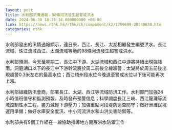 ```yaml
---
layout: post
title: 水利部汛情通報：98條河流發生超警戒洪水
date: 2024-06-30 18:35:14.000000000 +08:00
link: https://news.rthk.hk/rthk/ch/component/k2/1759699-20240630.htm
categories: rthk
---
```


水利部發出的汛情通報顯示，連日來，西江、長江、太湖相繼發生編號洪水。長江流域、珠江流域西江、太湖流域等地的98條河流發生超警戒洪水。

水利部預測，今天至星期二，長江中下游、太湖流域和西江中游將持續出現強降雨。洞庭湖口以下的長江中下游幹流將於周二前後全線超警；太湖將於周五前後出現超警0.3米左右的最高水位；西江梧州段水位今晚退至警戒水位以下後可能再次上漲。

水利部組織防汛會商，部署長江、太湖、西江等流域防汛工作。水利部門加強24小時值班值守和監測預報，及時發布預警信息；科學調度長江三峽、西江龍灘等流域控制性水工程，盡力減輕下游壓力；加強重點河段堤防巡查防守；做好洲灘民垸運用準備；做好水庫安全度汛、中小河流洪水和山洪災害防禦等。

水利部共有9個工作組在一線協助指導地方開展洪水防禦工作
